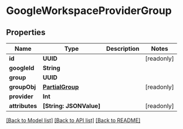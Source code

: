 # GoogleWorkspaceProviderGroup

## Properties
Name | Type | Description | Notes
------------ | ------------- | ------------- | -------------
**id** | **UUID** |  | [readonly] 
**googleId** | **String** |  | 
**group** | **UUID** |  | 
**groupObj** | [**PartialGroup**](PartialGroup.md) |  | [readonly] 
**provider** | **Int** |  | 
**attributes** | **[String: JSONValue]** |  | [readonly] 

[[Back to Model list]](../README.md#documentation-for-models) [[Back to API list]](../README.md#documentation-for-api-endpoints) [[Back to README]](../README.md)



